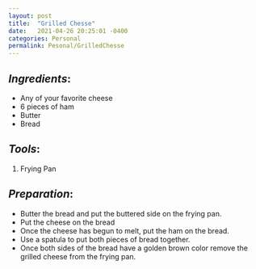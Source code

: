 ```yaml
---
layout: post
title:  "Grilled Chesse"
date:   2021-04-26 20:25:01 -0400
categories: Personal
permalink: Pesonal/GrilledChesse
---
```

## _Ingredients_:
- Any of your favorite cheese
- 6 pieces of ham
- Butter 
- Bread





## _Tools_:

1. Frying Pan

## _Preparation_:
- Butter the bread and put the buttered side on the frying pan.
- Put the cheese on the bread 
- Once the cheese has begun to melt, put the ham on the bread. 
- Use a spatula to put both pieces of bread together.
- Once both sides of the bread have a golden brown color remove the grilled cheese from the frying pan.
